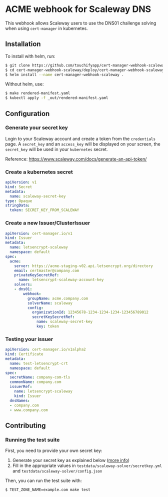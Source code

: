 # ACME webhook for Scaleway DNS

This webhook allows Scaleway users to use the DNS01 challenge solving when using `cert-manager` in kubernetes.

## Installation

To install with helm, run:

```bash
$ git clone https://github.com/touchifyapp/cert-manager-webhook-scaleway.git
$ cd cert-manager-webhook-scaleway/deploy/cert-manager-webhook-scaleway
$ helm install --name cert-manager-webhook-scaleway .
```

Without helm, use:

```bash
$ make rendered-manifest.yaml
$ kubectl apply -f _out/rendered-manifest.yaml
```

## Configuration

### Generate your secret key

Login to your Scaleway account and create a token from the `credentials` page. A `secret_key` and an `access_key` will be displayed on your screen, the `secret_key` will be used in your `kubernetes` secret.

Reference: https://www.scaleway.com/docs/generate-an-api-token/

### Create a kubernetes secret

```yaml
apiVersion: v1
kind: Secret
metadata:
  name: scaleway-secret-key
type: Opaque
stringData:
  token: SECRET_KEY_FROM_SCALEWAY
```

### Create a new Issuer/ClusterIssuer

```yaml
apiVersion: cert-manager.io/v1
kind: Issuer
metadata:
  name: letsencrypt-scaleway
  namespace: default
spec:
  acme:
    server: https://acme-staging-v02.api.letsencrypt.org/directory
    email: certmaster@company.com
    privateKeySecretRef:
      name: letsencrypt-scaleway-account-key
    solvers:
    - dns01:
        webhook:
          groupName: acme.company.com
          solverName: scaleway
          config:
            organizationId: 12345678-1234-1234-1234-123456789012
            secretKeySecretRef:
              name: scaleway-secret-key
              key: token
```

### Testing your issuer

```yaml
apiVersion: cert-manager.io/v1alpha2
kind: Certificate
metadata:
  name: test-letsencrypt-crt
  namespace: default
spec:
  secretName: company-com-tls
  commonName: company.com
  issuerRef:
    name: letsencrypt-scaleway
    kind: Issuer
  dnsNames:
  - company.com
  - www.company.com
```

## Contributing

### Running the test suite

First, you need to provide your own secret key:
1. Generate your secret key as explained below ([more info](#generate-your-secret-key))
2. Fill in the appropriate values in `testdata/scaleway-solver/secretkey.yml` and `testdata/scaleway-solver/config.json`

Then, you can run the test suite with:

```bash
$ TEST_ZONE_NAME=example.com make test
```
